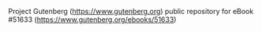 Project Gutenberg (https://www.gutenberg.org) public repository for
eBook #51633 (https://www.gutenberg.org/ebooks/51633)
